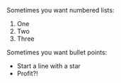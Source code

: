 Sometimes you want numbered lists:

1. One
2. Two
3. Three

Sometimes you want bullet points:

* Start a line with a star
* Profit?!